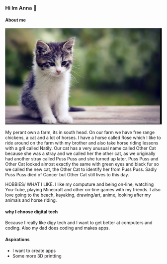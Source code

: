 ### Hi Im Anna  👋
#### About me
![Alt tag](cat.png)

<p> My perant own a farm, its in south head. On our farm we have free range chickens, a cat and a lot of horses. I have a horse called Rose which I like to ride around on the farm with my brother and also take horse riding lessons with a gril called Natily. Our cat has a very unusual name called Other Cat because she was a stray and we called her the other cat, as we originally had another stray called Puss Puss and she turned up later.  Puss Puss and Other Cat looked almost exactly the same with green eyes and black fur so we called the new cat, the Other Cat to identify her from Puss Puss. Sadly Puss Puss died of Cancer but Other Cat still lives to this day. 

HOBBIES/ WHAT I LIKE.
I like my computure and being on-line, watching You-Tube, playing Minecraft and other on-line games with my friends. I also love going to the beach, kayaking, drawing/art, anime, looking after my animals and horse riding.</p> 

#### why I choose digital tech
Because I really like digy tech and I want to get better at computers and coding. Also my dad does coding and makes apps.

#### Aspirations

- I want to create apps
- Some more 3D printting


<!--
**Annawscw/Annawscw** is a ✨ _special_ ✨ repository because its `README.md` (this file) appears on your GitHub profile.

Here are some ideas to get you started:
(image.jpg)






- 🔭 I’m currently working on ...
- 🌱 I’m currently learning ...
- 👯 I’m looking to collaborate on ...
- 🤔 I’m looking for help with ...
- 💬 Ask me about ...
- 📫 How to reach me: ...
- 😄 Pronouns: ...
- ⚡ Fun fact: ...
-->
